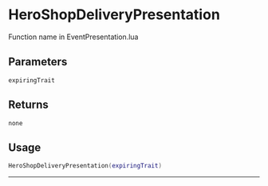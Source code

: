 # HeroShopDeliveryPresentation
Function name in EventPresentation.lua
## Parameters
`expiringTrait`
## Returns
`none`
## Usage
```lua
HeroShopDeliveryPresentation(expiringTrait)
```
---
